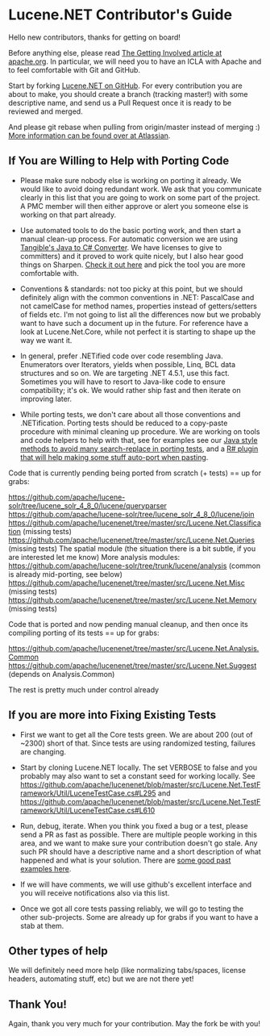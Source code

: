 Lucene.NET Contributor's Guide
===
Hello new contributors, thanks for getting on board!

Before anything else, please read
[The Getting Involved article at apache.org](https://cwiki.apache.org/confluence/display/LUCENENET/Getting+Involved). In
particular, we will need you to have an ICLA with Apache and to feel
comfortable with Git and GitHub.

Start by forking [Lucene.NET on GitHub](https://github.com/apache/lucenenet). For every
contribution you are about to make, you should create a branch (tracking
master!) with some descriptive name, and send us a Pull Request once it is
ready to be reviewed and merged.

And please git rebase when pulling from origin/master instead of merging :) [More information can be found over at Atlassian](https://www.atlassian.com/git/tutorials/rewriting-history/git-rebase).

If You are Willing to Help with Porting Code
---

* Please make sure nobody else is working on porting it already. We would
like to avoid doing redundant work. We ask that you communicate clearly in
this list that you are going to work on some part of the project. A PMC
member will then either approve or alert you someone else is working on
that part already.

* Use automated tools to do the basic porting work, and then start a manual
clean-up process. For automatic conversion we are using [Tangible's Java to C# Converter](http://www.tangiblesoftwaresolutions.com/Product_Details/Java_to_CSharp_Converter.html).
We have licenses to give to committers) and it proved to work quite nicely, but I also hear good things on Sharpen. [Check it out here](https://github.com/imazen/sharpen) and pick the tool you are more comfortable
with.

* Conventions & standards: not too picky at this point, but we should
definitely align with the common conventions in .NET: PascalCase and not
camelCase for method names, properties instead of getters/setters of fields
etc. I'm not going to list all the differences now but we probably want to
have such a document up in the future. For reference have a look at
Lucene.Net.Core, while not perfect it is starting to shape up the way we
want it.

* In general, prefer .NETified code over code resembling Java. Enumerators
over Iterators, yields when possible, Linq, BCL data structures and so on.
We are targeting .NET 4.5.1, use this fact. Sometimes you will have to
resort to Java-like code to ensure compatibility; it's ok. We would rather
ship fast and then iterate on improving later.

* While porting tests, we don't care about all those conventions and
.NETification. Porting tests should be reduced to a copy-paste procedure
with minimal cleaning up procedure. We are working on tools and code
helpers to help with that, see for examples see our [Java style methods to avoid many search-replace in porting tests](https://github.com/apache/lucenenet/tree/master/src/Lucene.Net.TestFramework/JavaCompatibility), and a
[R# plugin that will help making some stuff auto-port when pasting](https://resharper-plugins.jetbrains.com/packages/ReSharper.ExJava/).

Code that is currently pending being ported from scratch (+ tests) == up
for grabs:

<https://github.com/apache/lucene-solr/tree/lucene_solr_4_8_0/lucene/queryparser>
<https://github.com/apache/lucene-solr/tree/lucene_solr_4_8_0/lucene/join>
<https://github.com/apache/lucenenet/tree/master/src/Lucene.Net.Classification>
(missing tests)
<https://github.com/apache/lucenenet/tree/master/src/Lucene.Net.Queries>
(missing tests)
The spatial module (the situation there is a bit subtle, if you are
interested let me know)
More analysis modules:
<https://github.com/apache/lucene-solr/tree/trunk/lucene/analysis> (common is
already mid-porting, see below)
<https://github.com/apache/lucenenet/tree/master/src/Lucene.Net.Misc>
(missing tests)
<https://github.com/apache/lucenenet/tree/master/src/Lucene.Net.Memory>
(missing tests)

Code that is ported and now pending manual cleanup, and then once its
compiling porting of its tests == up for grabs:

<https://github.com/apache/lucenenet/tree/master/src/Lucene.Net.Analysis.Common>
<https://github.com/apache/lucenenet/tree/master/src/Lucene.Net.Suggest>
(depends on Analysis.Common)

The rest is pretty much under control already

If you are more into Fixing Existing Tests
---

* First we want to get all the Core tests green. We are about 200 (out of
~2300) short of that. Since tests are using randomized testing, failures
are changing.

* Start by cloning Lucene.NET locally. The set VERBOSE to false and you
probably may also want to set a constant seed for working locally. See
<https://github.com/apache/lucenenet/blob/master/src/Lucene.Net.TestFramework/Util/LuceneTestCase.cs#L295>
and
<https://github.com/apache/lucenenet/blob/master/src/Lucene.Net.TestFramework/Util/LuceneTestCase.cs#L610>

* Run, debug, iterate. When you think you fixed a bug or a test, please
send a PR as fast as possible. There are multiple people working in this
area, and we want to make sure your contribution doesn't go stale. Any such
PR should have a descriptive name and a short description of what happened
and what is your solution. There are [some good past examples here](https://github.com/apache/lucenenet/pulls?q=is%3Apr+is%3Aclosed).


* If we will have comments, we will use github's excellent interface and
you will receive notifications also via this list.

* Once we got all core tests passing reliably, we will go to testing the
other sub-projects. Some are already up for grabs if you want to have a
stab at them.

Other types of help
---

We will definitely need more help (like normalizing tabs/spaces, license
headers, automating stuff, etc) but we are not there yet!

Thank You!
---

Again, thank you very much for your contribution. May the fork be with you!